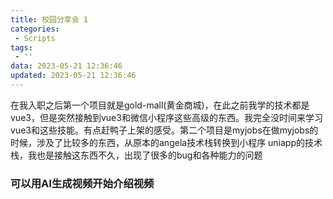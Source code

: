 ```yaml
---
title: 校园分享会 1
categories:
 - Scripts
tags:
 - ''
data: 2023-05-21 12:36:46
updated: 2023-05-21 12:36:46
---
```


在我入职之后第一个项目就是gold-mall(黄金商城)，在此之前我学的技术都是vue3，但是突然接触到vue3和微信小程序这些高级的东西。我完全没时间来学习vue3和这些技能。有点赶鸭子上架的感受。第二个项目是myjobs在做myjobs的时候，涉及了比较多的东西，从原本的angela技术栈转换到小程序 uniapp的技术栈，我也是接触这东西不久，出现了很多的bug和各种能力的问题



### 可以用AI生成视频开始介绍视频
